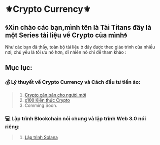 #  ⚜️Crypto Currency⚜️

## 🌀Xin chào các bạn,mình tên là Tài Titans đây là một Series tài liệu về Crypto của mình🌀


Như các bạn đã thấy, toàn bộ tài liệu ở đây được theo giáo trình của nhiều nơi,  chủ yếu là tối ưu nó hơn, dĩ nhiên nó chỉ để tham khảo :

## Mục lục:

### 💰 Lý thuyết về Crypto Currency và Cách đầu tư tiền ảo:

> 1. [Crypto căn bản cho người mới](https://docs.google.com/spreadsheets/d/1XdbB8a5rju2C1XNH2OrFpfOkFnXLNXN7qtYIbKfZKNk/htmlview?fbclid=IwAR2f0xZyv8E2RwGNWJghE0hOub3kdgwfz8kdcVfrIEn51OFYoZdZsgkXFN8#)
> 2. [x100 Kiến thức Crypto](https://docs.google.com/spreadsheets/d/110I7kT3hB2HjtEHkvf3-s8tq60LmYQxdkq-ujpihtMY/edit#gid=0)
> 3. Comming Soon.

### 💻 Lập trình Blockchain nói chung và lập trình Web 3.0 nói riêng:
> 1. [Lập trình Solana](https://solanacookbook.com/vi/#%C4%91ong-gop)
